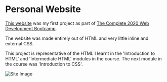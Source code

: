 # Personal Website

[This website](https://davidjosephind.github.io/Personal-Website/) was my first project as part of [The Complete 2020 Web Development Bootcamp](https://www.udemy.com/course/the-complete-web-development-bootcamp/).

The website was made entirely out of HTML and very little inline and external CSS.

This project is representative of the HTML I learnt in the 'Introduction to HTML' and 'Intermediate HTML' modules in the course. The next module in the course was 'Introduction to CSS'.

![Site Image](https://raw.githubusercontent.com/davidjosephind/HTML-PersonalWebsite/master/Site%20Image.jpg)
